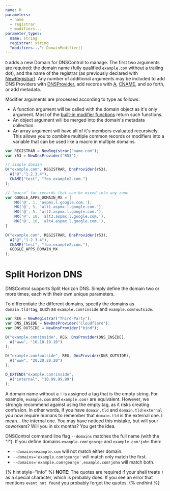 ```yaml
---
name: D
parameters:
  - name
  - registrar
  - modifiers...
parameter_types:
  name: string
  registrar: string
  "modifiers...": DomainModifier[]
---
```


`D` adds a new Domain for DNSControl to manage. The first two arguments are required: the domain name (fully qualified `example.com` without a trailing dot), and the
name of the registrar (as previously declared with [NewRegistrar](NewRegistrar.md)). Any number of additional arguments may be included to add DNS Providers with [DNSProvider](NewDnsProvider.md),
add records with [A](../domain/A.md), [CNAME](../domain/CNAME.md), and so forth, or add metadata.

Modifier arguments are processed according to type as follows:

- A function argument will be called with the domain object as it's only argument. Most of the [built-in modifier functions](https://docs.dnscontrol.org/language-reference/domain-modifiers) return such functions.
- An object argument will be merged into the domain's metadata collection.
- An array argument will have all of it's members evaluated recursively. This allows you to combine multiple common records or modifiers into a variable that can
   be used like a macro in multiple domains.

```javascript
var REGISTRAR = NewRegistrar("name.com");
var r53 = NewDnsProvider("R53");

// simple domain
D("example.com", REGISTRAR, DnsProvider(r53),
  A("@","1.2.3.4"),
  CNAME("test", "foo.example2.com.")
);

// "macro" for records that can be mixed into any zone
var GOOGLE_APPS_DOMAIN_MX = [
    MX('@', 1, 'aspmx.l.google.com.'),
    MX('@', 5, 'alt1.aspmx.l.google.com.'),
    MX('@', 5, 'alt2.aspmx.l.google.com.'),
    MX('@', 10, 'alt3.aspmx.l.google.com.'),
    MX('@', 10, 'alt4.aspmx.l.google.com.'),
]

D("example.com", REGISTRAR, DnsProvider(r53),
  A("@","1.2.3.4"),
  CNAME("test", "foo.example2.com."),
  GOOGLE_APPS_DOMAIN_MX
);
```


# Split Horizon DNS

DNSControl supports Split Horizon DNS. Simply
define the domain two or more times, each with
their own unique parameters.

To differentiate the different domains, specify the domains as
`domain.tld!tag`, such as `example.com!inside` and
`example.com!outside`.

```javascript
var REG = NewRegistrar("Third-Party");
var DNS_INSIDE = NewDnsProvider("Cloudflare");
var DNS_OUTSIDE = NewDnsProvider("bind");

D("example.com!inside", REG, DnsProvider(DNS_INSIDE),
  A("www", "10.10.10.10")
);

D("example.com!outside", REG, DnsProvider(DNS_OUTSIDE),
  A("www", "20.20.20.20")
);

D_EXTEND("example.com!inside",
  A("internal", "10.99.99.99")
);
```

A domain name without a `!` is assigned a tag that is the empty
string. For example, `example.com` and `example.com!` are equivalent.
However, we strongly recommend against using the empty tag, as it
risks creating confusion.  In other words, if you have `domain.tld`
and `domain.tld!external` you now require humans to remember that
`domain.tld` is the external one.  I mean... the internal one.  You
may have noticed this mistake, but will your coworkers?  Will you in
six months? You get the idea.

DNSControl command line flag `--domains` matches the full name (with the "!").  If you
define domains `example.com!george` and `example.com!john` then:

* `--domains=example.com` will not match either domain.
* `--domains='example.com!george'` will match only match the first.
* `--domains='example.com!george',example.com!john` will match both.

{% hint style="info" %}
**NOTE**: The quotes are required if your shell treats `!` as a special
character, which is probably does.  If you see an error that mentions
`event not found` you probably forgot the quotes.
{% endhint %}
